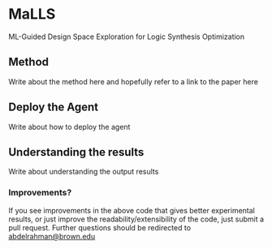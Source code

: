 # MaLLS
ML-Guided Design Space Exploration for Logic Synthesis Optimization

## Method
Write about the method here and hopefully refer to a link to the paper here

## Deploy the Agent
Write about how to deploy the agent

## Understanding the results
Write about understanding the output results

### Improvements?
If you see improvements in the above code that gives better experimental results, or just improve the readability/extensibility of the code, just submit a pull request. Further questions should be redirected to abdelrahman@brown.edu
